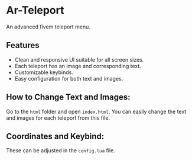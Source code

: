 # Ar-Teleport
An advanced fivem teleport menu.

## Features
- Clean and responsive UI suitable for all screen sizes.
- Each teleport has an image and corresponding text.
- Customizable keybinds.
- Easy configuration for both text and images.


## How to Change Text and Images:
Go to the `html` folder and open `index.html`. You can easily change the text and images for each teleport from this file.

## Coordinates and Keybind:
These can be adjusted in the `config.lua` file.
